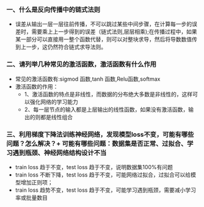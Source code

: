 ### 一、什么是反向传播中的链式法则
+ 误差从输出一层一层往前传播，不可以跳过某些中间步骤，在计算每一步的误差时，需要乘上上一步得到的误差（链式法则,层层相乘);在传播过程中，如果某一部分可以直接用一整个函数代替，则可以对整块求导，然后将导数数值传到上一步，这仍然符合链式求导法则。

### 二、请列举几种常见的激活函数，激活函数有什么作用
+ 常见的激活函数有:sigmod 函数,tanh 函数,Relu函数,softmax
+ 激活函数的作用：
  + 1、激活函数的特点是非线性，而数据的分布绝大多数是非线性的，这样可以强化网络的学习能力
  + 2、每一层节点的输入都是上层输出的线性函数，如果没有激活函数，输出的则都是线性组合

### 三、利用梯度下降法训练神经网络，发现模型loss不变，可能有哪些问题？怎么解决？+ 可能有哪些问题：数据集是否正常、过拟合、学习遇到瓶颈、神经网络结构设计不当
  + train loss 趋于不变，test loss 趋于不变，说明数据集100%有问题
  + train loss 不断下降，test loss 趋于不变，可能网络过拟合，过拟合可以给模型增加正则项；
  + train loss 趋势不变，test loss 趋于不变，可能学习遇到瓶颈，需要减小学习率或批量数目
